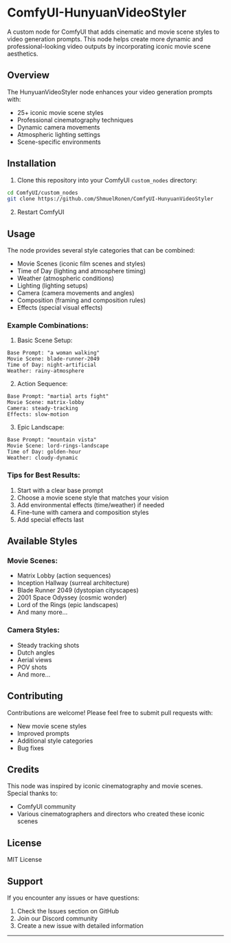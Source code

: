 # ComfyUI-HunyuanVideoStyler

A custom node for ComfyUI that adds cinematic and movie scene styles to video generation prompts. This node helps create more dynamic and professional-looking video outputs by incorporating iconic movie scene aesthetics.

## Overview
The HunyuanVideoStyler node enhances your video generation prompts with:
- 25+ iconic movie scene styles
- Professional cinematography techniques
- Dynamic camera movements
- Atmospheric lighting settings
- Scene-specific environments

## Installation

1. Clone this repository into your ComfyUI `custom_nodes` directory:
```bash
cd ComfyUI/custom_nodes
git clone https://github.com/ShmuelRonen/ComfyUI-HunyuanVideoStyler
```

2. Restart ComfyUI

## Usage

The node provides several style categories that can be combined:
- Movie Scenes (iconic film scenes and styles)
- Time of Day (lighting and atmosphere timing)
- Weather (atmospheric conditions)
- Lighting (lighting setups)
- Camera (camera movements and angles)
- Composition (framing and composition rules)
- Effects (special visual effects)

### Example Combinations:

1. Basic Scene Setup:
```
Base Prompt: "a woman walking"
Movie Scene: blade-runner-2049
Time of Day: night-artificial
Weather: rainy-atmosphere
```

2. Action Sequence:
```
Base Prompt: "martial arts fight"
Movie Scene: matrix-lobby
Camera: steady-tracking
Effects: slow-motion
```

3. Epic Landscape:
```
Base Prompt: "mountain vista"
Movie Scene: lord-rings-landscape
Time of Day: golden-hour
Weather: cloudy-dynamic
```

### Tips for Best Results:

1. Start with a clear base prompt
2. Choose a movie scene style that matches your vision
3. Add environmental effects (time/weather) if needed
4. Fine-tune with camera and composition styles
5. Add special effects last

## Available Styles

### Movie Scenes:
- Matrix Lobby (action sequences)
- Inception Hallway (surreal architecture)
- Blade Runner 2049 (dystopian cityscapes)
- 2001 Space Odyssey (cosmic wonder)
- Lord of the Rings (epic landscapes)
- And many more...

### Camera Styles:
- Steady tracking shots
- Dutch angles
- Aerial views
- POV shots
- And more...

## Contributing

Contributions are welcome! Please feel free to submit pull requests with:
- New movie scene styles
- Improved prompts
- Additional style categories
- Bug fixes

## Credits

This node was inspired by iconic cinematography and movie scenes. Special thanks to:
- ComfyUI community
- Various cinematographers and directors who created these iconic scenes

## License

MIT License

## Support

If you encounter any issues or have questions:
1. Check the Issues section on GitHub
2. Join our Discord community
3. Create a new issue with detailed information

---

